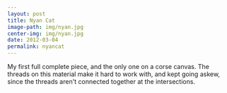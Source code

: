 ```yaml
---
layout: post
title: Nyan Cat
image-path: img/nyan.jpg
center-img: img/nyan.jpg
date: 2012-03-04
permalink: nyancat
---
```


My first full complete piece, and the only one on a corse canvas. The threads on this material make it hard to work with, and kept going askew, since the threads aren't connected together at the intersections. 
